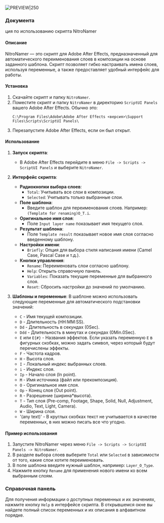 ![PREVIEW|250](https://github.com/NlTROFlX/NitroNamer/assets/108728274/5e6a90ea-8c5a-4aba-9fa3-111eed780a23)
### Документа
ция по использованию скрипта NitroNamer

#### Описание
NitroNamer — это скрипт для Adobe After Effects, предназначенный для автоматического переименования слоев в композиции на основе заданного шаблона. Скрипт позволяет гибко настраивать имена слоев, используя переменные, а также предоставляет удобный интерфейс для работы.

#### Установка
1. Скачайте скрипт и папку `NitroNamer`.
2. Поместите скрипт и папку `NitroNamer` в директорию `ScriptUI Panels` вашего Adobe After Effects. Обычно это:
   ```
   C:\Program Files\Adobe\Adobe After Effects <версия>\Support Files\Scripts\ScriptUI Panels\
   ```
3. Перезапустите Adobe After Effects, если он был открыт.

#### Использование
1. **Запуск скрипта**: 
   - В Adobe After Effects перейдите в меню `File -> Scripts -> ScriptUI Panels` и выберите `NitroNamer`.

2. **Интерфейс скрипта**:
   - **Радиокнопки выбора слоев**:
     - `Total`: Учитывать все слои в композиции.
     - `Selected`: Учитывать только выбранные слои.
   - **Поле шаблона**:
     - Введите шаблон для переименования слоев. Например: `(Template for renaming)O_T.i`.
   - **Оригинальное имя слоя**:
     - Поле `Input layer name` показывает имя текущего слоя.
   - **Результат шаблона**:
     - Поле `Template result` показывает новое имя слоя согласно введенному шаблону.
   - **Настройки имени**:
     - `Briefly`: Опция для выбора стиля написания имени (Camel Case, Pascal Case и т.д.).
   - **Кнопки управления**:
     - `Rename`: Переименовать слои согласно шаблону.
     - `Help`: Открыть справочную панель.
     - `Variables`: Показать текущие переменные для выбранного слоя.
     - `Reset`: Сбросить настройки до значений по умолчанию.

3. **Шаблоны и переменные**:
   В шаблоне можно использовать следующие переменные для автоматического подстановки значений:
   - `C` - Имя текущей композиции.
   - `D` - Длительность (HH:MM:SS).
   - `Dd` - Длительность в секундах (0Sec).
   - `Ddd` - Длительность в минутах и секундах (0Min.0Sec).
   - `E` или `E{#}` - Названия эффектов. Если указать переменную `E` в фигурных скобках, можно задать символ, через который будут перечислены эффекты.
   - `F` - Частота кадров.
   - `H` - Высота слоя.
   - `I` - Локальный индекс выбранных слоев.
   - `i` - Индекс слоя.
   - `Ip` - Начало слоя (In point).
   - `M` - Имя источника (файл или прекомпозиция).
   - `O` - Оригинальное имя слоя.
   - `Op` - Конец слоя (Out point).
   - `R` - Разрешение (ширина*высота).
   - `T` - Тип слоя (Pre-comp, Footage, Shape, Solid, Null, Adjustment, Audio, Text, Light, Camera).
   - `W` - Ширина слоя.
   - '(any text)' - В круглых скобках текст не учитывается в качестве переменных, в них можно писать все что угодно.

#### Пример использования
1. Запустите NitroNamer через меню `File -> Scripts -> ScriptUI Panels -> NitroNamer`.
2. В разделе выбора слоев выберите `Total` или `Selected` в зависимости от того, какие слои хотите переименовать.
3. В поле шаблона введите нужный шаблон, например: `Layer_O_Type`.
4. Нажмите кнопку `Rename` для применения нового имени ко всем выбранным слоям.

### Справочная панель
Для получения информации о доступных переменных и их значениях, нажмите кнопку `Help` в интерфейсе скрипта. В открывшемся окне вы найдете полный список переменных и их описания в алфавитном порядке.
